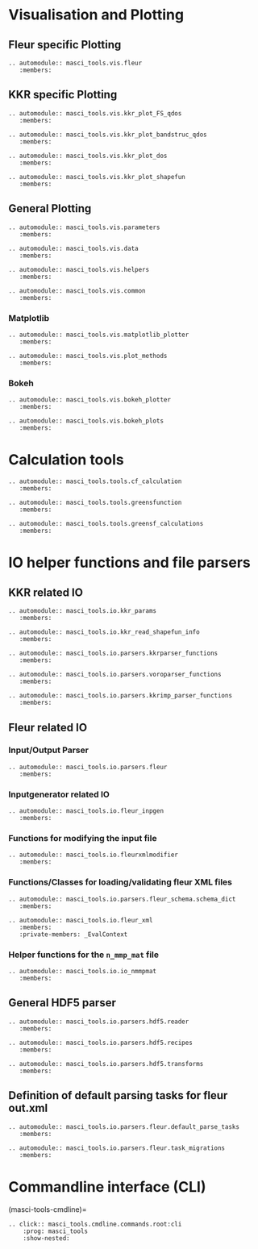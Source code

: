 # Visualisation and Plotting

## Fleur specific Plotting

```{eval-rst}
.. automodule:: masci_tools.vis.fleur
   :members:
```

## KKR specific Plotting

```{eval-rst}
.. automodule:: masci_tools.vis.kkr_plot_FS_qdos
   :members:
```

```{eval-rst}
.. automodule:: masci_tools.vis.kkr_plot_bandstruc_qdos
   :members:
```

```{eval-rst}
.. automodule:: masci_tools.vis.kkr_plot_dos
   :members:
```

```{eval-rst}
.. automodule:: masci_tools.vis.kkr_plot_shapefun
   :members:
```

## General Plotting

```{eval-rst}
.. automodule:: masci_tools.vis.parameters
   :members:
```

```{eval-rst}
.. automodule:: masci_tools.vis.data
   :members:
```

```{eval-rst}
.. automodule:: masci_tools.vis.helpers
   :members:
```

```{eval-rst}
.. automodule:: masci_tools.vis.common
   :members:
```

### Matplotlib

```{eval-rst}
.. automodule:: masci_tools.vis.matplotlib_plotter
   :members:
```

```{eval-rst}
.. automodule:: masci_tools.vis.plot_methods
   :members:
```

### Bokeh

```{eval-rst}
.. automodule:: masci_tools.vis.bokeh_plotter
   :members:
```

```{eval-rst}
.. automodule:: masci_tools.vis.bokeh_plots
   :members:
```

# Calculation tools

```{eval-rst}
.. automodule:: masci_tools.tools.cf_calculation
   :members:
```

```{eval-rst}
.. automodule:: masci_tools.tools.greensfunction
   :members:
```

```{eval-rst}
.. automodule:: masci_tools.tools.greensf_calculations
   :members:
```

# IO helper functions and file parsers

## KKR related IO

```{eval-rst}
.. automodule:: masci_tools.io.kkr_params
   :members:
```

```{eval-rst}
.. automodule:: masci_tools.io.kkr_read_shapefun_info
   :members:
```

```{eval-rst}
.. automodule:: masci_tools.io.parsers.kkrparser_functions
   :members:
```

```{eval-rst}
.. automodule:: masci_tools.io.parsers.voroparser_functions
   :members:
```

```{eval-rst}
.. automodule:: masci_tools.io.parsers.kkrimp_parser_functions
   :members:
```

## Fleur related IO

### Input/Output Parser

```{eval-rst}
.. automodule:: masci_tools.io.parsers.fleur
   :members:
```

### Inputgenerator related IO

```{eval-rst}
.. automodule:: masci_tools.io.fleur_inpgen
   :members:
```

### Functions for modifying the input file

```{eval-rst}
.. automodule:: masci_tools.io.fleurxmlmodifier
   :members:
```

### Functions/Classes for loading/validating fleur XML files

```{eval-rst}
.. automodule:: masci_tools.io.parsers.fleur_schema.schema_dict
   :members:
```

```{eval-rst}
.. automodule:: masci_tools.io.fleur_xml
   :members:
   :private-members: _EvalContext
```

### Helper functions for the `n_mmp_mat` file

```{eval-rst}
.. automodule:: masci_tools.io.io_nmmpmat
   :members:

```

## General HDF5 parser

```{eval-rst}
.. automodule:: masci_tools.io.parsers.hdf5.reader
   :members:
```

```{eval-rst}
.. automodule:: masci_tools.io.parsers.hdf5.recipes
   :members:
```

```{eval-rst}
.. automodule:: masci_tools.io.parsers.hdf5.transforms
   :members:

```

## Definition of default parsing tasks for fleur out.xml

```{eval-rst}
.. automodule:: masci_tools.io.parsers.fleur.default_parse_tasks
   :members:
```

```{eval-rst}
.. automodule:: masci_tools.io.parsers.fleur.task_migrations
   :members:

```

# Commandline interface (CLI)

(masci-tools-cmdline)=

```{eval-rst}
.. click:: masci_tools.cmdline.commands.root:cli
    :prog: masci_tools
    :show-nested:
```
